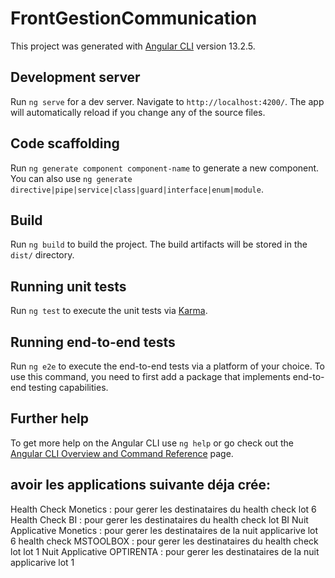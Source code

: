 # FrontGestionCommunication

This project was generated with [Angular CLI](https://github.com/angular/angular-cli) version 13.2.5.

## Development server

Run `ng serve` for a dev server. Navigate to `http://localhost:4200/`. The app will automatically reload if you change any of the source files.

## Code scaffolding

Run `ng generate component component-name` to generate a new component. You can also use `ng generate directive|pipe|service|class|guard|interface|enum|module`.

## Build

Run `ng build` to build the project. The build artifacts will be stored in the `dist/` directory.

## Running unit tests

Run `ng test` to execute the unit tests via [Karma](https://karma-runner.github.io).

## Running end-to-end tests

Run `ng e2e` to execute the end-to-end tests via a platform of your choice. To use this command, you need to first add a package that implements end-to-end testing capabilities.

## Further help

To get more help on the Angular CLI use `ng help` or go check out the [Angular CLI Overview and Command Reference](https://angular.io/cli) page.

## avoir les applications suivante déja crée:
Health Check Monetics : pour gerer les destinataires du health check lot 6
Health Check BI : pour gerer les destinataires du health check lot BI
Nuit Applicative Monetics : pour gerer les destinataires de la nuit applicarive lot 6
health check MSTOOLBOX : pour gerer les destinataires du health check lot lot 1
Nuit Applicative OPTIRENTA : pour gerer les destinataires de la nuit applicarive lot 1
